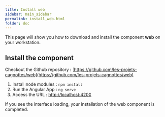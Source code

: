 ```yaml
---
title: Install web
sidebar: main_sidebar
permalink: install_web.html
folder: doc
---
```


This page will show you how to download and install the component **web** on your workstation.

## Install the component

Checkout the Github repository : [https://github.com/les-projets-cagnottes/web](https://github.com/les-projets-cagnottes/web)

1. Install node modules : `npm install`
2. Run the Angular App : `ng serve`
3. Access the URL : [http://localhost:4200](http://localhost:4200)

If you see the interface loading, your installation of the web component is completed.
